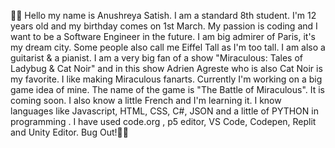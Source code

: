 👋🏻 Hello my name is Anushreya Satish.
 I am a standard 8th student.
 I'm 12 years old and my birthday comes on 1st March.
 My passion is coding and I want to be a Software Engineer in the future. 
 I am big admirer of Paris, it's my dream city. 
 Some people also call me Eiffel Tall as I'm too tall. 
 I am also a guitarist & a pianist. I am a very big fan of a show "Miraculous: Tales of Ladybug & Cat Noir" and in this show Adrien Agreste who is also Cat Noir is my favorite.
 I like making Miraculous fanarts. 
 Currently I'm working on a big game idea of mine.
 The name of the game is "The Battle of Miraculous". 
 It is coming soon. I also know a little French and I'm learning it. 
 I know languages like Javascript, HTML, CSS, C#, JSON and a little of PYTHON in programming . 
 I have used code.org , p5 editor, VS Code, Codepen, Replit and Unity Editor. 
 Bug Out!🐞🐾